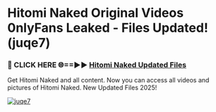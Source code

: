 # Hitomi Naked Original Videos 0nlyFans Leaked - Files Updated! (juqe7)

<h3>🔴 CLICK HERE 🌐==►► <a href="https://tinyurl.com/yckcrads" rel="nofollow">Hitomi Naked Updated Files</a></h3>

Get Hitomi Naked and all content. Now you can access all videos and pictures of Hitomi Naked. New Updated Files 2025!

[![juqe7](https://i.imgur.com/hpKpOFt.gif)](https://tinyurl.com/yckcrads)
